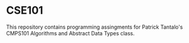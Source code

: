 # CSE101

This repository contains programming assingments for Patrick Tantalo's CMPS101 Algorithms and Abstract Data Types class.
